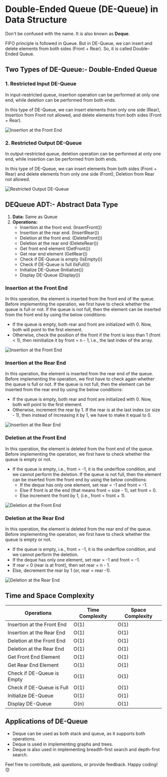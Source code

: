 # Double-Ended Queue (DE-Queue) in Data Structure

Don't be confused with the name. It is also known as **Deque**.

FIFO principle is followed in Queue. But in DE-Queue, we can insert and delete elements from both sides (Front + Rear). So, it is called Double-Ended Queue.

## Two Types of DE-Queue:- Double-Ended Queue

### 1. Restricted Input DE-Queue
In input-restricted queue, insertion operation can be performed at only one end, while deletion can be performed from both ends.

In this type of DE-Queue, we can insert elements from only one side (Rear), Insertion from Front not allowed, and delete elements from both sides (Front + Rear).

<div style="background-color: white; display: inline-block;">
    <img src="https://prepbytes-misc-images.s3.ap-south-1.amazonaws.com/assets/1673876053432-double%20ended%20queue%20in%20data%20structure2.png" alt="Insertion at the Front End" style="background-color: white;">
</div>


### 2. Restricted Output DE-Queue
In output-restricted queue, deletion operation can be performed at only one end, while insertion can be performed from both ends.

In this type of DE-Queue, we can insert elements from both sides (Front + Rear) and delete elements from only one side (Front), Deletion from Rear not allowed.

![Restricted Output DE-Queue](https://static.javatpoint.com/ds/images/ds-deque3.png)

## DEQueue ADT:- Abstract Data Type

1. **Data:** Same as Queue
2. **Operations:**
    - Insertion at the front end. (InsertFront())
    - Insertion at the rear end. (InsertRear())
    - Deletion at the front end. (DeleteFront())
    - Deletion at the rear end (DeleteRear())
    - Get front end element (GetFront())
    - Get rear end element (GetRear())
    - Check if DE-Queue is empty (IsEmpty())
    - Check if DE-Queue is full (IsFull())
    - Initialize DE-Queue (Initialize())
    - Display DE-Queue (Display())

### Insertion at the Front End

In this operation, the element is inserted from the front end of the queue. Before implementing the operation, we first have to check whether the queue is full or not. If the queue is not full, then the element can be inserted from the front end by using the below conditions:

- If the queue is empty, both rear and front are initialized with 0. Now, both will point to the first element.
- Otherwise, check the position of the front if the front is less than 1 (front < 1), then reinitialize it by front = n - 1, i.e., the last index of the array.

![Insertion at the Front End](https://static.javatpoint.com/ds/images/ds-deque4.png)

### Insertion at the Rear End

In this operation, the element is inserted from the rear end of the queue. Before implementing the operation, we first have to check again whether the queue is full or not. If the queue is not full, then the element can be inserted from the rear end by using the below conditions:

- If the queue is empty, both rear and front are initialized with 0. Now, both will point to the first element.
- Otherwise, increment the rear by 1. If the rear is at the last index (or size - 1), then instead of increasing it by 1, we have to make it equal to 0.

![Insertion at the Rear End](https://static.javatpoint.com/ds/images/ds-deque5.png)

### Deletion at the Front End

In this operation, the element is deleted from the front end of the queue. Before implementing the operation, we first have to check whether the queue is empty or not.

- If the queue is empty, i.e., front = -1, it is the underflow condition, and we cannot perform the deletion. If the queue is not full, then the element can be inserted from the front end by using the below conditions:
  - If the deque has only one element, set rear = -1 and front = -1.
  - Else if front is at the end (that means front = size - 1), set front = 0.
  - Else increment the front by 1, (i.e., front = front + 1).

![Deletion at the Front End](https://static.javatpoint.com/ds/images/ds-deque6.png)

### Deletion at the Rear End

In this operation, the element is deleted from the rear end of the queue. Before implementing the operation, we first have to check whether the queue is empty or not.

- If the queue is empty, i.e., front = -1, it is the underflow condition, and we cannot perform the deletion.
- If the deque has only one element, set rear = -1 and front = -1.
- If rear = 0 (rear is at front), then set rear = n - 1.
- Else, decrement the rear by 1 (or, rear = rear -1).

<div style="background-color: white; display: inline-block;">
    <img src="https://prepbytes-misc-images.s3.ap-south-1.amazonaws.com/assets/1673876053443-double%20ended%20queue%20in%20data%20structure7.png" alt="Deletion at the Rear End " style="background-color: white;">
</div>

## Time and Space Complexity

| Operations                  | Time Complexity | Space Complexity |
| --------------------------- | --------------- | ---------------- |
| Insertion at the Front End  | O(1)            | O(1)             |
| Insertion at the Rear End   | O(1)            | O(1)             |
| Deletion at the Front End   | O(1)            | O(1)             |
| Deletion at the Rear End    | O(1)            | O(1)             |
| Get Front End Element       | O(1)            | O(1)             |
| Get Rear End Element        | O(1)            | O(1)             |
| Check if DE-Queue is Empty  | O(1)            | O(1)             |
| Check if DE-Queue is Full   | O(1)            | O(1)             |
| Initialize DE-Queue         | O(1)            | O(1)             |
| Display DE-Queue            | O(n)            | O(1)             |

## Applications of DE-Queue

- Deque can be used as both stack and queue, as it supports both operations.
- Deque is used in implementing graphs and trees.
- Deque is also used in implementing breadth-first search and depth-first search.

Feel free to contribute, ask questions, or provide feedback. Happy coding! 😊
